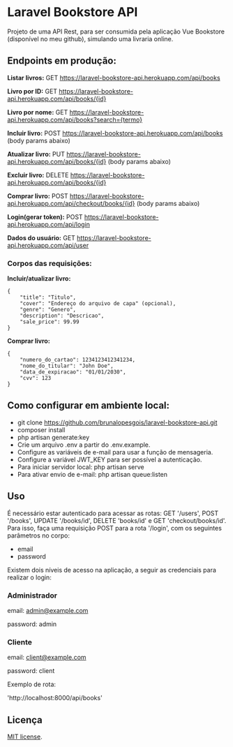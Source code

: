 # Laravel Bookstore API

Projeto de uma API Rest, para ser consumida pela aplicação Vue Bookstore (disponível no meu github), simulando uma livraria online.

## Endpoints em produção:

**Listar livros:** GET https://laravel-bookstore-api.herokuapp.com/api/books

**Livro por ID:** GET https://laravel-bookstore-api.herokuapp.com/api/books/{id}

**Livro por nome:** GET https://laravel-bookstore-api.herokuapp.com/api/books?search={termo}

**Incluir livro:** POST https://laravel-bookstore-api.herokuapp.com/api/books (body params abaixo)

**Atualizar livro:** PUT https://laravel-bookstore-api.herokuapp.com/api/books/{id} (body params abaixo)

**Excluir livro:** DELETE https://laravel-bookstore-api.herokuapp.com/api/books/{id}

**Comprar livro:** POST https://laravel-bookstore-api.herokuapp.com/api/checkout/books/{id} (body params abaixo)

**Login(gerar token):** POST https://laravel-bookstore-api.herokuapp.com/api/login

**Dados do usuário:** GET https://laravel-bookstore-api.herokuapp.com/api/user

### Corpos das requisições:

**Incluir/atualizar livro:**
```
{
    "title": "Titulo",
    "cover": "Endereço do arquivo de capa" (opcional), 
    "genre": "Genero",
    "description": "Descricao",
    "sale_price": 99.99
}

```

**Comprar livro:**
```
{
    "numero_do_cartao": 1234123412341234,
    "nome_do_titular": "John Doe",
    "data_de_expiracao": "01/01/2030",
    "cvv": 123
}

```

## Como configurar em ambiente local:

- git clone https://github.com/brunalopesgois/laravel-bookstore-api.git
- composer install
- php artisan generate:key
- Crie um arquivo .env a partir do .env.example.
- Configure as variáveis de e-mail para usar a função de mensageria.
- Configure a variável JWT_KEY para ser possível a autenticação.
- Para iniciar servidor local: php artisan serve
- Para ativar envio de e-mail: php artisan queue:listen

## Uso

É necessário estar autenticado para acessar as rotas: GET '/users', POST '/books', UPDATE '/books/id', DELETE 'books/id' e GET 'checkout/books/id'.
Para isso, faça uma requisição POST para a rota '/login', com os seguintes parâmetros no corpo:

- email
- password

Existem dois níveis de acesso na aplicação, a seguir as credenciais para realizar o login:

### Administrador
email: admin@example.com

password: admin

### Cliente
email: client@example.com

password: client

Exemplo de rota:

'http://localhost:8000/api/books'

## Licença

[MIT license](https://opensource.org/licenses/MIT).
